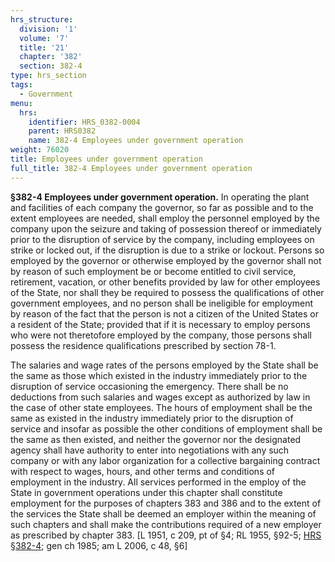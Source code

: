 ```yaml
---
hrs_structure:
  division: '1'
  volume: '7'
  title: '21'
  chapter: '382'
  section: 382-4
type: hrs_section
tags:
  - Government
menu:
  hrs:
    identifier: HRS_0382-0004
    parent: HRS0382
    name: 382-4 Employees under government operation
weight: 76020
title: Employees under government operation
full_title: 382-4 Employees under government operation
---
```

**§382-4 Employees under government operation.** In operating the plant and facilities of each company the governor, so far as possible and to the extent employees are needed, shall employ the personnel employed by the company upon the seizure and taking of possession thereof or immediately prior to the disruption of service by the company, including employees on strike or locked out, if the disruption is due to a strike or lockout. Persons so employed by the governor or otherwise employed by the governor shall not by reason of such employment be or become entitled to civil service, retirement, vacation, or other benefits provided by law for other employees of the State, nor shall they be required to possess the qualifications of other government employees, and no person shall be ineligible for employment by reason of the fact that the person is not a citizen of the United States or a resident of the State; provided that if it is necessary to employ persons who were not theretofore employed by the company, those persons shall possess the residence qualifications prescribed by section 78-1.

The salaries and wage rates of the persons employed by the State shall be the same as those which existed in the industry immediately prior to the disruption of service occasioning the emergency. There shall be no deductions from such salaries and wages except as authorized by law in the case of other state employees. The hours of employment shall be the same as existed in the industry immediately prior to the disruption of service and insofar as possible the other conditions of employment shall be the same as then existed, and neither the governor nor the designated agency shall have authority to enter into negotiations with any such company or with any labor organization for a collective bargaining contract with respect to wages, hours, and other terms and conditions of employment in the industry. All services performed in the employ of the State in government operations under this chapter shall constitute employment for the purposes of chapters 383 and 386 and to the extent of the services the State shall be deemed an employer within the meaning of such chapters and shall make the contributions required of a new employer as prescribed by chapter 383\. [L 1951, c 209, pt of §4; RL 1955, §92-5; [HRS §382-4](/title-21/chapter-382/section-382-4/); gen ch 1985; am L 2006, c 48, §6]
